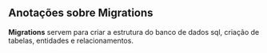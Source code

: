 ## Anotações sobre Migrations

**Migrations** servem para criar a estrutura do banco de dados sql, criação de tabelas, entidades e relacionamentos.
